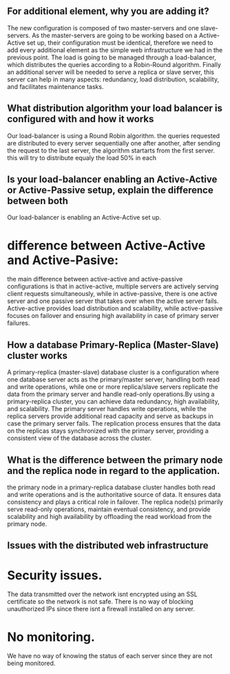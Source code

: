 ## For additional element, why you are adding it?

The new configuration is composed of two master-servers and one slave-servers. As the master-servers are going to be working based on a Active-Active set up, their configuration must be identical, therefore we need to add every additional element as the simple web infrastructure we had in the previous point. The load is going to be managed through a load-balancer, which distributes the queries according to a Robin-Round algorithm. Finally an additional server will be needed to serve a replica or slave server, this server can help in many aspects: redundancy, load distribution, scalability, and facilitates maintenance tasks.

## What distribution algorithm your load balancer is configured with and how it works
Our load-balancer is using a Round Robin algorithm. the queries requested are distributed to every server sequentially one after another, after sending the request to the last server, the algorithm startarts from the first server.
this will try to distribute equaly the load 50% in each

## Is your load-balancer enabling an Active-Active or Active-Passive setup, explain the difference between both
Our load-balancer is enabling an Active-Active set up. 
# difference between Active-Active and Active-Pasive:
the main difference between active-active and active-passive configurations is that in active-active, multiple servers are actively serving client requests simultaneously, while in active-passive, there is one active server and one passive server that takes over when the active server fails. Active-active provides load distribution and scalability, while active-passive focuses on failover and ensuring high availability in case of primary server failures.
## How a database Primary-Replica (Master-Slave) cluster works
A primary-replica (master-slave) database cluster is a configuration where one database server acts as the primary/master server, handling both read and write operations, while one or more replica/slave servers replicate the data from the primary server and handle read-only operations.By using a primary-replica cluster, you can achieve data redundancy, high availability, and scalability. The primary server handles write operations, while the replica servers provide additional read capacity and serve as backups in case the primary server fails. The replication process ensures that the data on the replicas stays synchronized with the primary server, providing a consistent view of the database across the cluster.
## What is the difference between the primary node and the replica node in regard to the application.
the primary node in a primary-replica database cluster handles both read and write operations and is the authoritative source of data. It ensures data consistency and plays a critical role in failover. The replica node(s) primarily serve read-only operations, maintain eventual consistency, and provide scalability and high availability by offloading the read workload from the primary node.

## Issues with the distributed web infrastructure

# Security issues.
The data transmitted over the network isnt encrypted using an SSL certificate so the network is not safe. There is no way of blocking unauthorized IPs since there isnt a firewall installed on any server.
# No monitoring.
We have no way of knowing the status of each server since they are not being monitored.
